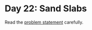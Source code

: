 # Day 22: Sand Slabs

Read the [problem statement](https://adventofcode.com/2023/day/22) carefully.
